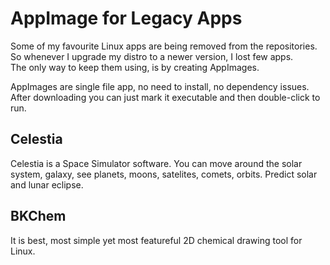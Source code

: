# AppImage for Legacy Apps  
Some of my favourite Linux apps are being removed from the repositories.  
So whenever I upgrade my distro to a newer version, I lost few apps.  
The only way to keep them using, is by creating AppImages.  

AppImages are single file app, no need to install, no dependency issues. After downloading you can just mark it executable and then double-click to run.  

## Celestia  
Celestia is a Space Simulator software. You can move around the solar system, galaxy, see planets, moons, satelites, comets, orbits. Predict solar and lunar eclipse.  


## BKChem  
It is best, most simple yet most featureful 2D chemical drawing tool for Linux.  
